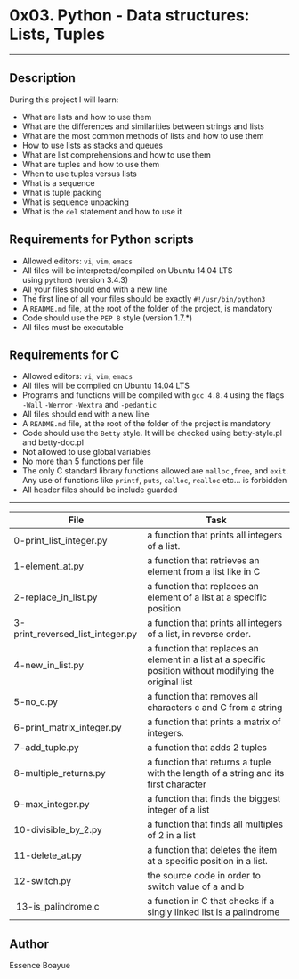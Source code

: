 # 0x03. Python - Data structures: Lists, Tuples
---
## Description

During this project I will learn:
- What are lists and how to use them
- What are the differences and similarities between strings and lists
- What are the most common methods of lists and how to use them
- How to use lists as stacks and queues
- What are list comprehensions and how to use them
- What are tuples and how to use them
- When to use tuples versus lists
- What is a sequence
- What is tuple packing
- What is sequence unpacking
- What is the `del` statement and how to use it

## Requirements for Python scripts

- Allowed editors: `vi`, `vim`, `emacs`
- All files will be interpreted/compiled on Ubuntu 14.04 LTS using `python3` (version 3.4.3)
- All your files should end with a new line
- The first line of all your files should be exactly `#!/usr/bin/python3`
- A `README.md` file, at the root of the folder of the project, is mandatory
- Code should use the `PEP 8` style (version 1.7.*)
- All files must be executable

## Requirements for C

- Allowed editors: `vi`, `vim`, `emacs`
- All files will be compiled on Ubuntu 14.04 LTS
- Programs and functions will be compiled with `gcc 4.8.4` using the flags `-Wall` `-Werror` `-Wextra` and `-pedantic`
- All files should end with a new line
- A `README.md` file, at the root of the folder of the project is mandatory
- Code should use the `Betty` style. It will be checked using betty-style.pl and betty-doc.pl
- Not allowed to use global variables
- No more than 5 functions per file
- The only C standard library functions allowed are `malloc` ,`free`, and `exit`. Any use of functions like `printf`, `puts`, `calloc`, `realloc` etc… is forbidden
- All header files should be include guarded

---
File|Task
---|---
0-print_list_integer.py| a function that prints all integers of a list.
1-element_at.py| a function that retrieves an element from a list like in C
2-replace_in_list.py | a function that replaces an element of a list at a specific position 
3-print_reversed_list_integer.py | a function that prints all integers of a list, in reverse order.
4-new_in_list.py | a function that replaces an element in a list at a specific position without modifying the original list 
5-no_c.py | a function that removes all characters c and C from a string
 6-print_matrix_integer.py | a function that prints a matrix of integers.
7-add_tuple.py | a function that adds 2 tuples
8-multiple_returns.py | a function that returns a tuple with the length of a string and its first character
9-max_integer.py | a function that finds the biggest integer of a list
10-divisible_by_2.py | a function that finds all multiples of 2 in a list
11-delete_at.py | a function that deletes the item at a specific position in a list.
12-switch.py | the source code in order to switch value of a and b
 13-is_palindrome.c | a function in C that checks if a singly linked list is a palindrome

## Author
Essence Boayue